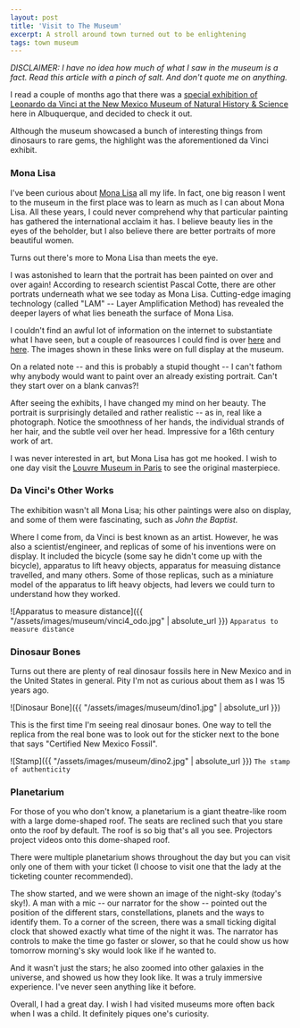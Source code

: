 ```yaml
---
layout: post
title: 'Visit to The Museum'
excerpt: A stroll around town turned out to be enlightening
tags: town museum
---
```


*DISCLAIMER: I have no idea how much of what I saw in the museum is a fact. Read this article with a pinch of salt. And don't quote me on anything.*

I read a couple of months ago that there was a [special exhibition of Leonardo da Vinci at the New Mexico Museum of Natural History & Science](http://www.nmnaturalhistory.org/exhibits/temporary-exhibits/da-vinci-genius) here in Albuquerque, and decided to check it out.

Although the museum showcased a bunch of interesting things from dinosaurs to rare gems, the highlight was the aforementioned da Vinci exhibit.

### Mona Lisa
I've been curious about [Mona Lisa](https://en.wikipedia.org/wiki/Mona_Lisa) all my life. In fact, one big reason I went to the museum in the first place was to learn as much as I can about Mona Lisa. All these years, I could never comprehend why that particular painting has gathered the international acclaim it has. I believe beauty lies in the eyes of the beholder, but I also believe there are better portraits of more beautiful women.

Turns out there's more to Mona Lisa than meets the eye. 

I was astonished to learn that the portrait has been painted on over and over again! According to research scientist Pascal Cotte, there are other portrats underneath what we see today as Mona Lisa. Cutting-edge imaging technology (called "LAM" -- Layer Amplification Method) has revealed the deeper layers of what lies beneath the surface of Mona Lisa.

I couldn't find an awful lot of information on the internet to substantiate what I have seen, but a couple of reasources I could find is over [here](http://www.lumiere-technology.com/Pages/News/news3.htm) and [here](http://www.news.com.au/technology/innovation/mona-lisa-discovery-scientist-finds-second-portrait-under-leonardo-da-vincis-masterpiece/news-story/ed9577ec0bbb154f22f0624882a0c4e9). The images shown in these links were on full display at the museum.

On a related note -- and this is probably a stupid thought -- I can't fathom why anybody would want to paint over an already existing portrait. Can't they start over on a blank canvas?!

After seeing the exhibits, I have changed my mind on her beauty. The portrait is surprisingly detailed and rather realistic -- as in, real like a photograph. Notice the smoothness of her hands, the individual strands of her hair, and the subtle veil over her head. Impressive for a 16th century work of art.

I was never interested in art, but Mona Lisa has got me hooked. I wish to one day visit the [Louvre Museum in Paris](https://en.wikipedia.org/wiki/Louvre) to see the original masterpiece.

### Da Vinci's Other Works
The exhibition wasn't all Mona Lisa; his other paintings were also on display, and some of them were fascinating, such as *John the Baptist.* 

Where I come from, da Vinci is best known as an artist. However, he was also a scientist/engineer, and replicas of some of his inventions were on display. It included the bicycle (some say he didn't come up with the bicycle), apparatus to lift heavy objects, apparatus for measuing distance travelled, and many others. Some of those replicas, such as a miniature model of the apparatus to lift heavy objects, had levers we could turn to understand how they worked.

![Apparatus to measure distance]({{ "/assets/images/museum/vinci4_odo.jpg" | absolute_url }})
`Apparatus to measure distance`

### Dinosaur Bones
Turns out there are plenty of real dinosaur fossils here in New Mexico and in the United States in general. Pity I'm not as curious about them as I was 15 years ago.

![Dinosaur Bone]({{ "/assets/images/museum/dino1.jpg" | absolute_url }})

This is the first time I'm seeing real dinosaur bones. One way to tell the replica from the real bone was to look out for the sticker next to the bone that says "Certified New Mexico Fossil".

![Stamp]({{ "/assets/images/museum/dino2.jpg" | absolute_url }})
`The stamp of authenticity`

### Planetarium
For those of you who don't know, a planetarium is a giant theatre-like room with a large dome-shaped roof. The seats are reclined such that you stare onto the roof by default. The roof is so big that's all you see. Projectors project videos onto this dome-shaped roof.

There were multiple planetarium shows throughout the day but you can visit only one of them with your ticket (I choose to visit one that the lady at the ticketing counter recommended).

The show started, and we were shown an image of the night-sky (today's sky!). A man with a mic -- our narrator for the show -- pointed out the position of the different stars, constellations, planets and the ways to identify them. To a corner of the screen, there was a small ticking digital clock that showed exactly what time of the night it was. The narrator has controls to make the time go faster or slower, so that he could show us how tomorrow morning's sky would look like if he wanted to. 

And it wasn't just the stars; he also zoomed into other galaxies in the universe, and showed us how they look like. It was a truly immersive experience. I've never seen anything like it before.

Overall, I had a great day. I wish I had visited museums more often back when I was a child. It definitely piques one's curiosity.